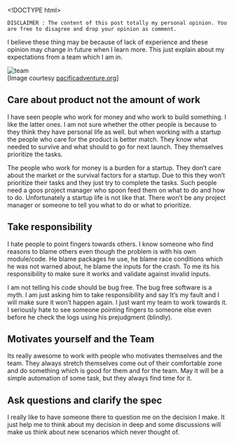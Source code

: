 &lt;!DOCTYPE html&gt;

    DISCLAIMER : The content of this post totally my personal opinion. You are free to disagree and drop your opinion as comment.

I believe these thing may be because of lack of experience and these opinion may change in future when I learn more. This just explain about my expectations from a team which I am in.

![team](http://www.pacificadventure.org/main/files/u1/teambuilding.jpg)  
\[Image courtesy [pacificadventure.org](http://pacificadventure.org)\]

Care about product not the amount of work
-----------------------------------------

I have seen people who work for money and who work to build something. I like the latter ones. I am not sure whether the other people is because to they think they have personal life as well. but when working with a startup the people who care for the product is better match. They know what needed to survive and what should to go for next launch. They themselves prioritize the tasks.

The people who work for money is a burden for a startup. They don’t care about the market or the survival factors for a startup. Due to this they won’t prioritize their tasks and they just try to complete the tasks. Such people need a goos project manager who spoon feed them on what to do and how to do. Unfortunately a startup life is not like that. There won’t be any project manager or someone to tell you what to do or what to prioritize.

Take responsibility
-------------------

I hate people to point fingers towards others. I know someone who find reasons to blame others even though the problem is with his own module/code. He blame packages he use, he blame race conditions which he was not warned about, he blame the inputs for the crash. To me its his responsibility to make sure it works and validate against invalid inputs.

I am not telling his code should be bug free. The bug free software is a myth. I am just asking him to take responsibility and say It’s my fault and I will make sure it won’t happen again. I just want my team to work towards it. I seriously hate to see someone pointing fingers to someone else even before he check the logs using his prejudgment (blindly).

Motivates yourself and the Team
-------------------------------

Its really awesome to work with people who motivates themselves and the team. They always stretch themselves come out of their comfortable zone and do something which is good for them and for the team. May it will be a simple automation of some task, but they always find time for it.

Ask questions and clarify the spec
----------------------------------

I really like to have someone there to question me on the decision I make. It just help me to think about my decision in deep and some discussions will make us think about new scenarios which never thought of.
